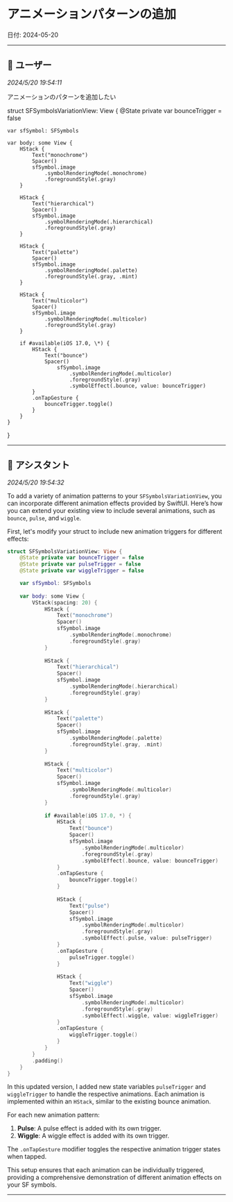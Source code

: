 # アニメーションパターンの追加

日付: 2024-05-20

---

## 👤 ユーザー
*2024/5/20 19:54:11*

アニメーションのパターンを追加したい

struct SFSymbolsVariationView: View {
    @State private var bounceTrigger = false

    var sfSymbol: SFSymbols
    
    var body: some View {
        HStack {
            Text("monochrome")
            Spacer()
            sfSymbol.image
                .symbolRenderingMode(.monochrome)
                .foregroundStyle(.gray)
        }
        
        HStack {
            Text("hierarchical")
            Spacer()
            sfSymbol.image
                .symbolRenderingMode(.hierarchical)
                .foregroundStyle(.gray)
        }
        
        HStack {
            Text("palette")
            Spacer()
            sfSymbol.image
                .symbolRenderingMode(.palette)
                .foregroundStyle(.gray, .mint)
        }
        
        HStack {
            Text("multicolor")
            Spacer()
            sfSymbol.image
                .symbolRenderingMode(.multicolor)
                .foregroundStyle(.gray)
        }
        
        if #available(iOS 17.0, \*) {
            HStack {
                Text("bounce")
                Spacer()
                    sfSymbol.image
                        .symbolRenderingMode(.multicolor)
                        .foregroundStyle(.gray)
                        .symbolEffect(.bounce, value: bounceTrigger)
            }
            .onTapGesture {
                bounceTrigger.toggle()
            }
        }
    }
}

---

## 🤖 アシスタント
*2024/5/20 19:54:32*

To add a variety of animation patterns to your `SFSymbolsVariationView`, you can incorporate different animation effects provided by SwiftUI. Here’s how you can extend your existing view to include several animations, such as `bounce`, `pulse`, and `wiggle`.

First, let's modify your struct to include new animation triggers for different effects:

```swift
struct SFSymbolsVariationView: View {
    @State private var bounceTrigger = false
    @State private var pulseTrigger = false
    @State private var wiggleTrigger = false

    var sfSymbol: SFSymbols
    
    var body: some View {
        VStack(spacing: 20) {
            HStack {
                Text("monochrome")
                Spacer()
                sfSymbol.image
                    .symbolRenderingMode(.monochrome)
                    .foregroundStyle(.gray)
            }
            
            HStack {
                Text("hierarchical")
                Spacer()
                sfSymbol.image
                    .symbolRenderingMode(.hierarchical)
                    .foregroundStyle(.gray)
            }
            
            HStack {
                Text("palette")
                Spacer()
                sfSymbol.image
                    .symbolRenderingMode(.palette)
                    .foregroundStyle(.gray, .mint)
            }
            
            HStack {
                Text("multicolor")
                Spacer()
                sfSymbol.image
                    .symbolRenderingMode(.multicolor)
                    .foregroundStyle(.gray)
            }
            
            if #available(iOS 17.0, *) {
                HStack {
                    Text("bounce")
                    Spacer()
                    sfSymbol.image
                        .symbolRenderingMode(.multicolor)
                        .foregroundStyle(.gray)
                        .symbolEffect(.bounce, value: bounceTrigger)
                }
                .onTapGesture {
                    bounceTrigger.toggle()
                }
                
                HStack {
                    Text("pulse")
                    Spacer()
                    sfSymbol.image
                        .symbolRenderingMode(.multicolor)
                        .foregroundStyle(.gray)
                        .symbolEffect(.pulse, value: pulseTrigger)
                }
                .onTapGesture {
                    pulseTrigger.toggle()
                }
                
                HStack {
                    Text("wiggle")
                    Spacer()
                    sfSymbol.image
                        .symbolRenderingMode(.multicolor)
                        .foregroundStyle(.gray)
                        .symbolEffect(.wiggle, value: wiggleTrigger)
                }
                .onTapGesture {
                    wiggleTrigger.toggle()
                }
            }
        }
        .padding()
    }
}
```

In this updated version, I added new state variables `pulseTrigger` and `wiggleTrigger` to handle the respective animations. Each animation is implemented within an `HStack`, similar to the existing bounce animation.

For each new animation pattern:
1. **Pulse**: A pulse effect is added with its own trigger.
2. **Wiggle**: A wiggle effect is added with its own trigger.

The `.onTapGesture` modifier toggles the respective animation trigger states when tapped.

This setup ensures that each animation can be individually triggered, providing a comprehensive demonstration of different animation effects on your SF symbols.

---
